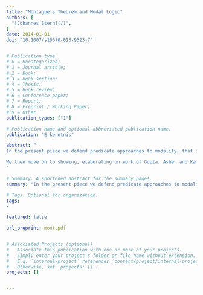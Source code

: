 ```yaml
---
title: "Montague's Theorem and Modal Logic"
authors: [
  "[Johannes Stern](/)",
]
date: 2014-01-01
doi: "10.1007/s10670-013-9523-7"


# Publication type.
# 0 = Uncategorized;
# 1 = Journal article;
# 2 = Book;
# 3 = Book section;
# 4 = Thesis;
# 5 = Book review;
# 6 = Conference paper;
# 7 = Report;
# 8 = Preprint / Working Paper;
# 9 = Other
publication_types: ["1"]

# Publication name and optional abbreviated publication name.
publication: "Erkenntnis"

abstract: "
In the present piece we defend predicate approaches to modality, that is approaches that conceive of modal notions as predicates applicable to names of sentences or propositions, against the challenges raised by Montague’s theorem. Montague’s theorem is often taken to show that the most intuitive modal principles lead to paradox if we conceive of the modal notion as a predicate. Following Schweizer and others we show this interpretation of Montague’s theorem to be unwarranted unless a further non trivial assumption is made---an assumption which should not be taken as a given.

We then move on to showing, elaborating on work of Gupta, Asher and Kamp, and Schweizer, that the unrestricted modal principles can be upheld within the predicate approach and that the predicate approach is an adequate approach to modality from the perspective of modal operator logic. To this end we develop a possible world semantics for multiple modal predicates and show that for a wide class of multimodal operator logics we may find a suitable class of models of the predicate approach which satisfies, modulo translation, precisely the theorems of the modal operator logic at stake.
"

# Summary. A shortened abstract for the summary pages.
summary: "In the present piece we defend predicate approaches to modality, that is approaches that conceive of modal notions as predicates applicable to names of sentences or propositions, against the challenges raised by Montague’s theorem."

# Tags. Optional for organization.
tags:
-

featured: false

url_preprint: mont.pdf


# Associated Projects (optional).
#   Associate this publication with one or more of your projects.
#   Simply enter your project's folder or file name without extension.
#   E.g. `internal-project` references `content/project/internal-project/index.md`.
#   Otherwise, set `projects: []`.
projects: []


---
```

